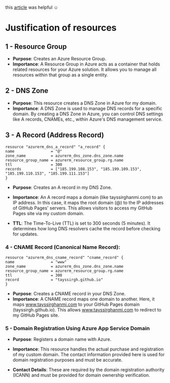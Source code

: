 this [article](https://github.com/MicrosoftDocs/azure-docs/blob/main/articles/static-web-apps/custom-domain-azure-dns.md) was helpful ☺️
# Justification of resources
## 1 - Resource Group

   
*   **Purpose**: Creates an Azure Resource Group.
*    **Importance**: A Resource Group in Azure acts as a container that holds related resources for your Azure solution. It allows you to manage all resources within that group as a single entity.
## 2 - DNS Zone
* **Purpose**: This resource creates a DNS Zone in Azure for my domain.
* **Importance**: A DNS Zone is used to manage DNS records for a specific domain. By creating a DNS Zone in Azure, you can control DNS settings like A records, CNAMEs, etc., within Azure's DNS management service.
## 3 - A Record (Address Record)
```hcl
resource "azurerm_dns_a_record" "a_record" {
name                = "@"
zone_name           = azurerm_dns_zone.dns_zone.name
resource_group_name = azurerm_resource_group.rg.name
ttl                 = 300
records             = ["185.199.108.153", "185.199.109.153", "185.199.110.153", "185.199.111.153"]
}
```
* **Purpose**: Creates an A record in my DNS Zone.

* **Importance**: An A record maps a domain (like tayssirghanmi.com) to an IP address. In this case, it maps the root domain (@) to the IP addresses of GitHub Pages' servers. This allows visitors to access my GitHub Pages site via my custom domain.

* **TTL**: The Time-To-Live (TTL) is set to 300 seconds (5 minutes). It determines how long DNS resolvers cache the record before checking for updates.
### 4 - CNAME Record (Canonical Name Record):
```hcl
resource "azurerm_dns_cname_record" "cname_record" {
name                = "www"
zone_name           = azurerm_dns_zone.dns_zone.name
resource_group_name = azurerm_resource_group.rg.name
ttl                 = 300
record              = "tayssirgh.github.io"
}
```
* **Purpose**: Creates a CNAME record in your DNS Zone.
* **Importance**: A CNAME record maps one domain to another. Here, it maps www.tayssirghanmi.com to your GitHub Pages domain (tayssirgh.github.io). This allows www.tayssirghanmi.com to redirect to my GitHub Pages site.
### 5 - Domain Registration Using Azure App Service Domain
* **Purpose**: Registers a domain name with Azure.

* **Importance**: This resource handles the actual purchase and registration of my custom domain. The contact information provided here is used for domain registration purposes and must be accurate.

* **Contact Details**: These are required by the domain registration authority (ICANN) and must be provided for domain ownership verification.

